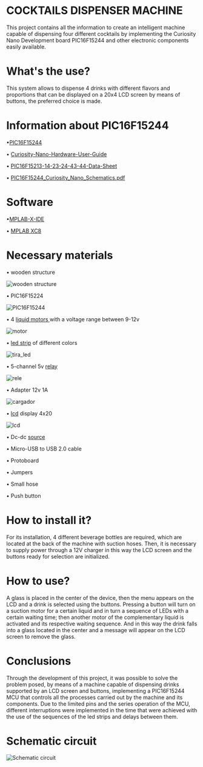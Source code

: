 # COCKTAILS DISPENSER MACHINE
This project contains all the information to create an intelligent machine capable of dispensing four different cocktails by implementing the Curiosity Nano Development board PIC16F15244 and other electronic components easily available.

# What's the use?
This system allows to dispense 4 drinks with different flavors and proportions that can be displayed on a 20x4 LCD screen by means of buttons, the preferred choice is made.

#  Information about PIC16F15244
<p> •<a href= "https://www.microchip.com/wwwproducts/en/PIC16F15244"  target="_blank">PIC16F15244 </a> </p>
<p>• <a href= "http://ww1.microchip.com/downloads/en/DeviceDoc/PIC16F15244-Curiosity-Nano-Hardware-User-Guide-DS50003045A.pdf"  target="_blank">Curiosity-Nano-Hardware-User-Guide</a>  </p>
<p> • <a href= "http://ww1.microchip.com/downloads/en/DeviceDoc/PIC16F15213-14-23-24-43-44-Data-Sheet-DS40002195B.pdf"  target="_blank">PIC16F15213-14-23-24-43-44-Data-Sheet </a> </p>
<p> • <a href= "https://ww1.microchip.com/downloads/en/DeviceDoc/PIC16F15244_Curiosity_Nano_Schematics.pdf"   target="_blank">PIC16F15244_Curiosity_Nano_Schematics.pdf </a> </p>

# Software
<p> •<a href= "https://www.microchip.com/en-us/development-tools-tools-and-software/mplab-x-ide" target="_blank">MPLAB-X-IDE</a> </p>
<p>•  <a href= "https://www.microchip.com/en-us/development-tools-tools-and-software/mplab-ecosystem-downloads-archive" target="_blank"> MPLAB XC8 </a> </p>

# Necessary materials
<p> • wooden structure </p>

![wooden structure](https://user-images.githubusercontent.com/80067586/119345046-031b4a80-bc5e-11eb-9c2d-351f99cf705d.jpg)


<p> • PIC16F15224</p>

![PIC16F15244](https://user-images.githubusercontent.com/80067586/118411455-4cfea200-b65a-11eb-9ae4-bb4275377dec.png)

<p> •  4  <a href="https://articulo.mercadolibre.com.co/MCO-545623259-mini-bomba-de-agua-3v-12v-arduino-acuario-_JM?matt_tool=99279475&matt_word=&matt_source=google&matt_campaign_id=11584883659&matt_ad_group_id=115595145969&matt_match_type=&matt_network=g&matt_device=c&matt_creative=478554425908&matt_keyword=&matt_ad_position=&matt_ad_type=pla&matt_merchant_id=116847301&matt_product_id=MCO545623259&matt_product_partition_id=311407048681&matt_target_id=pla-311407048681&gclid=CjwKCAjwhYOFBhBkEiwASF3KGVqKQa5jqAIFlsY4M6TgXeG_9Y0eAMzziLuogY2b7mwjIfVgFeqwpxoCUusQAvD_BwE" target="_blank">liquid motors </a> with a voltage range between 9-12v </p>

![motor](https://user-images.githubusercontent.com/80067586/118411520-a070f000-b65a-11eb-9a2b-62c22cb361c9.jpg)

<p>• <a href= "https://articulo.mercadolibre.com.co/MCO-540590452-cinta-led-3528-12v-5mts-siliconada-tira-luz-leds-fuente-_JM?searchVariation=46050582191#searchVariation=46050582191&position=7&search_layout=stack&type=item&tracking_id=f24ae44c-6730-4047-9268-c3f183562990" target="_blank">led strip</a> of different colors </p>

![tira_led](https://user-images.githubusercontent.com/80067586/118411590-e0d06e00-b65a-11eb-8f76-88d59be46161.jpg)

<p>• 5-channel 5v <a href= "https://articulo.mercadolibre.com.co/MCO-450495614-modulo-rele-4-canales-relay-arduino-5v-microcontrolador-pic-_JM#position=8&search_layout=stack&type=pad&tracking_id=e3a3ac68-22ad-48f9-895f-ef01dc14511c&is_advertising=true&ad_domain=VQCATCORE_LST&ad_position=8&ad_click_id=ODg2MGU1ZmEtN2VmNC00YWRkLWI4MmItYTk0NmE3NjU5MjVm" target="_blank">relay</a> </p>

![rele](https://user-images.githubusercontent.com/80067586/118411613-fcd40f80-b65a-11eb-9ac9-2d8438e9d4c4.jpg)


<p>• Adapter 12v 1A </p>

![cargador ](https://user-images.githubusercontent.com/80067586/118411722-a5826f00-b65b-11eb-9d74-4ef92be8d855.jpg)


<p>• <a href= "https://ferretronica.com/products/pantalla-display-lcd-4x20-azul-con-backlight?variant=12507901689949" target="_blank">lcd</a> display 4x20 </p>

![lcd](https://user-images.githubusercontent.com/80067586/118411657-386ed980-b65b-11eb-9776-75b2dbb37d45.jpg)

<p>• Dc-dc  <a href= "https://articulo.mercadolibre.com.co/MCO-600862443-fuente-dc-dc-lm2596-buck-converter-step-down-3a-voltaje-adj-_JM#position=7&search_layout=stack&type=item&tracking_id=a6d063ee-11fd-44a8-9150-0b5ddeb0d40a" target="_blank">source</a> </p>

<p>• Micro-USB to USB 2.0 cable </p>

<p>• Protoboard </p>

<p>• Jumpers </p>

<p>• Small hose </p>

<p>• Push button </p>

# How to install it?

For its installation, 4 different beverage bottles are required, which are located at the back of the machine with suction hoses. Then, it is necessary to supply power through a 12V charger in this way the LCD screen and the buttons ready for selection are initialized.

# How to use?

A glass is placed in the center of the device, then the menu appears on the LCD and a drink is selected using the buttons. Pressing a button will turn on a suction motor for a certain liquid and in turn a sequence of LEDs with a certain waiting time; then another motor of the complementary liquid is activated and its respective waiting sequence. And in this way the drink falls into a glass located in the center and a message will appear on the LCD screen to remove the glass.

# Conclusions

Through the development of this project, it was possible to solve the problem posed, by means of a machine capable of dispensing drinks supported by an LCD screen and buttons, implementing a PIC16F15244 MCU that controls all the processes carried out by the machine and its components.
Due to the limited pins and the series operation of the MCU, different interruptions were implemented in the time that were achieved with the use of the sequences of the led strips and delays between them.

# Schematic circuit

![Schematic circuit](https://user-images.githubusercontent.com/80067586/119347070-9eadba80-bc60-11eb-882d-6c8f73d66ce2.png)

